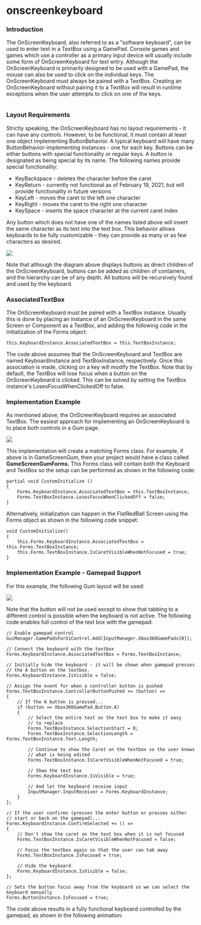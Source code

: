 # onscreenkeyboard

### Introduction

The OnScreenKeyboard, also referred to as a "software keyboard", can be used to enter text in a TextBox using a GamePad. Console games and games which use a controller as a primary input device will usually include some form of OnScreenKeyboard for text entry. Although the OnScreenKeyboard is primarily designed to be used with a GamePad, the mouse can also be used to click on the individual keys. The OnScreenKeyboard must always be paired with a TextBox. Creating an OnScreenKeyboard without pairing it to a TextBox will result in runtime exceptions when the user attempts to click on one of the keys. 

<figure><img src="../../../../../media/2021-02-2021_February_19_210140.gif" alt=""><figcaption></figcaption></figure>



### Layout Requirements

Strictly speaking, the OnScreenKeyboard has no layout requirements - it can have any controls. However, to be functional, it must contain at least one object implementing ButtonBehavior. A typical keyboard will have many ButtonBehavior-implementing instances - one for each key. Buttons can be either buttons with special functionality or regular keys. A button is designated as being special by its name. The following names provide special functionality:

* KeyBackspace - deletes the character before the caret
* KeyReturn - currently not functional as of February 19, 2021, but will provide functionality in future versions
* KeyLeft - moves the caret to the left one character
* KeyRight - moves the caret to the right one character
* KeySpace - inserts the space character at the current caret index

Any button which does not have one of the names listed above will insert the same character as its text into the text box. This behavior allows keyboards to be fully customizable - they can provide as many or as few characters as desired.

![](../../../../../media/2021-02-img_6030989f78e65.png)

Note that although the diagram above displays buttons as direct children of the OnScreenKeyboard, buttons can be added as children of containers, and the hierarchy can be of any depth. All buttons will be recursively found and used by the keyboard.

### AssociatedTextBox

The OnScreenKeyboard must be paired with a TextBox instance. Usually this is done by placing an instance of an OnScreenKeyboard in the same Screen or Component as a TextBox, and adding the following code in the initialization of the Forms object:

```
this.KeyboardInstance.AssociatedTextBox = this.TextBoxInstance;
```

The code above assumes that the OnScreenKeyboard and TextBox are named KeyboardInstance and TextBoxInstance, respectively. Once this association is made, clicking on a key will modify the TextBox. Note that by default, the TextBox will lose focus when a button on the OnScreenKeyboard is clicked. This can be solved by setting the TextBox instance's LosesFocusWhenClickedOff to false.

### Implementation Example

As mentioned above, the OnScreenKeyboard requires an associated TextBox. The easiest approach for implementing an OnScreenKeyboard is to place both controls in a Gum page.

![](../../../../../media/2021-02-img_6031dc3ac3a39.png)

This implementation will create a matching Forms class. For example, if above is in GameScreenGum, then your project would have a class called **GameScreenGumForms.** This Forms class will contain both the Keyboard and TextBox so the setup can be performed as shown in the following code: &#x20;

```
partial void CustomInitialize () 
{
    Forms.KeyboardInstance.AssociatedTextBox = this.TextBoxInstance;
    Forms.TextBoxInstance.LosesFocusWhenClickedOff = false;
}
```

Alternatively, initialization can happen in the FlatRedBall Screen using the Forms object as shown in the following code snippet:

```
void CustomInitialize()
{
    this.Forms.KeyboardInstance.AssociatedTextBox = this.Forms.TextBoxInstance;
    this.Forms.TextBoxInstance.IsCaretVisibleWhenNotFocused = true;
}
```

### Implementation Example - Gamepad Support

For this example, the following Gum layout will be used:

![](../../../../../media/2022-02-img_62005c691db5c.png)

Note that the button will not be used except to show that tabbing to a different control is possible when the keyboard is not active. The following code enables full control of the text box with the gamepad:

```
// Enable gamepad control
GuiManager.GamePadsForUiControl.Add(InputManager.Xbox360GamePads[0]);

// Connect the keyboard with the textbox
Forms.KeyboardInstance.AssociatedTextBox = Forms.TextBoxInstance;

// Initially hide the keyboard - it will be shown when gamepad presses
// the A button on the textbox.
Forms.KeyboardInstance.IsVisible = false;

// Assign the event for when a controller button is pushed
Forms.TextBoxInstance.ControllerButtonPushed += (button) =>
{
    // If the A button is pressed...
    if (button == Xbox360GamePad.Button.A)
    {
        // Select the entire text on the text box to make it easy
        // to replace
        Forms.TextBoxInstance.SelectionStart = 0;
        Forms.TextBoxInstance.SelectionLength = Forms.TextBoxInstance.Text.Length;

        // Continue to show the Caret on the textbox so the user knows
        // what is being edited
        Forms.TextBoxInstance.IsCaretVisibleWhenNotFocused = true;

        // Shwo the text box
        Forms.KeyboardInstance.IsVisible = true;

        // And let the keyboard receive input
        InputManager.InputReceiver = Forms.KeyboardInstance;
    }
};

// If the user confirms (presses the enter button or presses either
// start or back on the gamepad)...
Forms.KeyboardInstance.ConfirmSelected += () =>
{
    // Don't show the caret on the text box when it is not focused
    Forms.TextBoxInstance.IsCaretVisibleWhenNotFocused = false;

    // Focus the textbox again so that the user can tab away
    Forms.TextBoxInstance.IsFocused = true;

    // Hide the keyboard
    Forms.KeyboardInstance.IsVisible = false;
};

// Sets the button focus away from the keyboard so we can select the keyboard manually
Forms.ButtonInstance.IsFocused = true;
```

The code above results in a fully functional keyboard controlled by the gamepad, as shown in the following animation: 

<figure><img src="../../../../../media/2021-02-06_16-42-36.gif" alt=""><figcaption></figcaption></figure>



